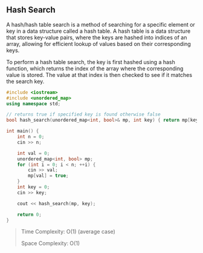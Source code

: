 ## Hash Search

A hash/hash table search is a method of searching for a specific element or key in a data structure called a hash table. A hash table is a data structure that stores key-value pairs, where the keys are hashed into indices of an array, allowing for efficient lookup of values based on their corresponding keys.

To perform a hash table search, the key is first hashed using a hash function, which returns the index of the array where the corresponding value is stored. The value at that index is then checked to see if it matches the search key.


```cpp
#include <iostream>
#include <unordered_map>
using namespace std;

// returns true if specified key is found otherwise false
bool hash_search(unordered_map<int, bool>& mp, int key) { return mp[key]; }

int main() {
    int n = 0;
    cin >> n;

    int val = 0;
    unordered_map<int, bool> mp;
    for (int i = 0; i < n; ++i) {
        cin >> val;
        mp[val] = true;
    }
    int key = 0;
    cin >> key;

    cout << hash_search(mp, key);

    return 0;
}
```

> Time Complexity: O(1) (average case)
>
> Space Complexity: O(1)
